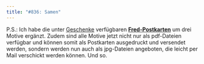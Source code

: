 ```yaml
---
title: "#836: Samen"
---
```

 
P.S.: Ich habe die unter <a href="http://www.fonflatter.de/geschenke">Geschenke</a> verfügbaren <a href="http://www.fonflatter.de/karten"><strong>Fred-Postkarten</strong></a> um drei Motive ergänzt.
Zudem sind alle Motive jetzt nicht nur als pdf-Dateien verfügbar und können somit als Postkarten ausgedruckt und versendet werden, sondern werden nun auch als jpg-Dateien angeboten, die leicht per Mail verschickt werden können.
Und so.

